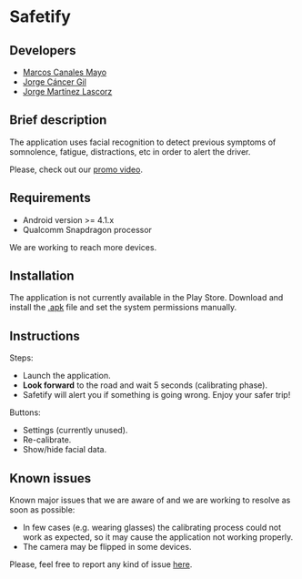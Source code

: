# Safetify

## Developers
* [Marcos Canales Mayo](https://github.com/MarcosCM) 
* [Jorge Cáncer Gil](https://github.com/jorcox)
* [Jorge Martínez Lascorz](https://github.com/JorgeCoke)

## Brief description
The application uses facial recognition to detect previous symptoms of somnolence, fatigue, distractions, etc in order to alert the driver.

Please, check out our [promo video](https://twitter.com/CokeJorge_/status/781632406373724160).

## Requirements
* Android version >= 4.1.x
* Qualcomm Snapdragon processor

We are working to reach more devices.

## Installation
The application is not currently available in the Play Store. Download and install the [.apk](https://github.com/MarcosCM/Safetify/raw/master/Safetify.apk) file and set the system permissions manually.

## Instructions
Steps:
* Launch the application.
* **Look forward** to the road and wait 5 seconds (calibrating phase).
* Safetify will alert you if something is going wrong. Enjoy your safer trip!

Buttons:
* Settings (currently unused).
* Re-calibrate.
* Show/hide facial data.

## Known issues
Known major issues that we are aware of and we are working to resolve as soon as possible:
* In few cases (e.g. wearing glasses) the calibrating process could not work as expected, so it may cause the application not working properly.
* The camera may be flipped in some devices.

Please, feel free to report any kind of issue [here](https://github.com/MarcosCM/Safetify/issues/new).
